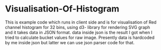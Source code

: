 # Visualisation-Of-Histogram

This is example code which runs in client side and is for visualisation of Red channel histogram for 32 bins, using d3- library for rendering SVG graph and it takes data in JSON format. 
data inside json is the result I got when I tried to calculate bucket values for raw image. Presently data is hardcoded by me inside json but latter we can use json parser code for that.  
